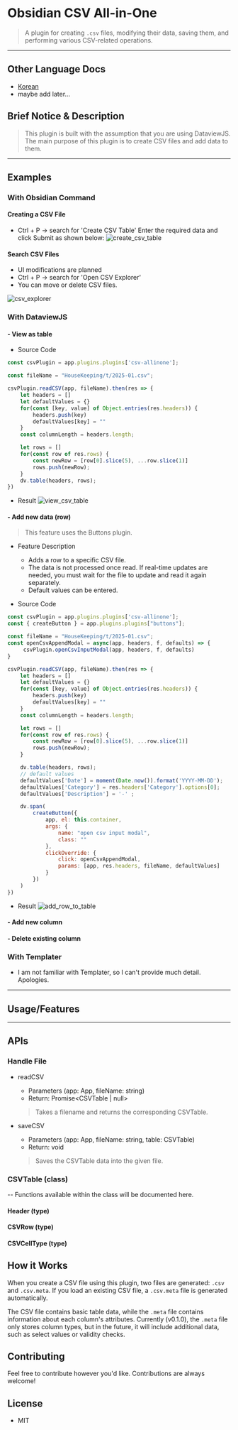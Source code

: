 # Obsidian CSV All-in-One
> A plugin for creating `.csv` files, modifying their data, saving them, and performing various CSV-related operations.
----
## Other Language Docs
- [Korean](./docs/README.kr.md)
- maybe add later...

## Brief Notice & Description
> This plugin is built with the assumption that you are using DataviewJS.
> The main purpose of this plugin is to create CSV files and add data to them.

----
## Examples
### With Obsidian Command
#### Creating a CSV File

- Ctrl + P -> search for 'Create CSV Table'
Enter the required data and click Submit as shown below:
![create_csv_table](./docs/images/create_csv_table.gif)

#### Search CSV Files
- UI modifications are planned
- Ctrl + P -> search for 'Open CSV Explorer'
- You can move or delete CSV files.

![csv_explorer](./docs/images/csv_explorer.png)

### With DataviewJS

#### - View as table
- Source Code
```javascript
const csvPlugin = app.plugins.plugins['csv-allinone'];

const fileName = "HouseKeeping/t/2025-01.csv"; 

csvPlugin.readCSV(app, fileName).then(res => {
	let headers = []
	let defaultValues = {}
	for(const [key, value] of Object.entries(res.headers)) {
		headers.push(key)
		defaultValues[key] = ""
	}
	const columnLength = headers.length;

	let rows = []
	for(const row of res.rows) {
		const newRow = [row[0].slice(5), ...row.slice(1)]
		rows.push(newRow);
	}
	dv.table(headers, rows);
})
```
- Result
![view_csv_table](./docs/images/view_csv_table.png)


#### - Add new data (row)
> This feature uses the Buttons plugin.
- Feature Description
	- Adds a row to a specific CSV file.
	- The data is not processed once read. If real-time updates are needed, you must wait for the file to update and read it again separately.
	- Default values can be entered.

- Source Code
```javascript
const csvPlugin = app.plugins.plugins['csv-allinone'];
const { createButton } = app.plugins.plugins["buttons"];

const fileName = "HouseKeeping/t/2025-01.csv"; 
const openCsvAppendModal = async(app, headers, f, defaults) => {
	 csvPlugin.openCsvInputModal(app, headers, f, defaults)
}

csvPlugin.readCSV(app, fileName).then(res => {
	let headers = []
	let defaultValues = {}
	for(const [key, value] of Object.entries(res.headers)) {
		headers.push(key)
		defaultValues[key] = ""
	}
	const columnLength = headers.length;

	let rows = []
	for(const row of res.rows) {
		const newRow = [row[0].slice(5), ...row.slice(1)]
		rows.push(newRow);
	}

	dv.table(headers, rows);
	// default values
	defaultValues['Date'] = moment(Date.now()).format('YYYY-MM-DD');
	defaultValues['Category'] = res.headers['Category'].options[0];
	defaultValues['Description'] = '-' ;

	dv.span(
	    createButton({
			app, el: this.container, 
			args: {
				name: "open csv input modal",
				class: ""
			},
			clickOverride: {
				click: openCsvAppendModal, 
				params: [app, res.headers, fileName, defaultValues]
			}
		})
	)
})
```
- Result
![add_row_to_table](./docs/images/add_row_to_table.gif)

#### - Add new column
#### - Delete existing column


### With Templater
- I am not familiar with Templater, so I can't provide much detail. Apologies.

----
## Usage/Features

----
## APIs
### Handle File
- readCSV
	- Parameters (app: App, fileName: string)
	- Return: Promise<CSVTable | null>
	> Takes a filename and returns the corresponding CSVTable.

- saveCSV
	- Parameters (app: App, fileName: string, table: CSVTable)
	- Return: void
	> Saves the CSVTable data into the given file.

### CSVTable (class)
-- Functions available within the class will be documented here.

#### Header (type)

#### CSVRow (type)

#### CSVCellType (type)


## How it Works
When you create a CSV file using this plugin, two files are generated: `.csv` and `.csv.meta`.
If you load an existing CSV file, a `.csv.meta` file is generated automatically.

The CSV file contains basic table data, while the `.meta` file contains information about each column's attributes.
Currently (v0.1.0), the `.meta` file only stores column types, but in the future, it will include additional data, such as select values or validity checks.

## Contributing
Feel free to contribute however you'd like. Contributions are always welcome!

## License
- MIT